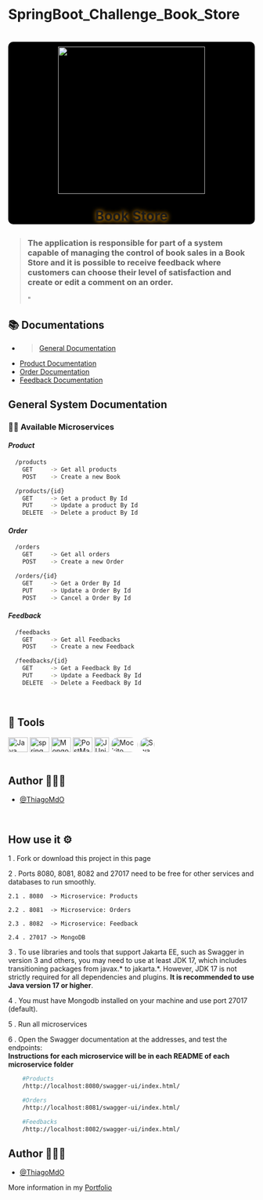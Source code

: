 # SpringBoot_Challenge_Book_Store

<h1 align="center" style="text-align: center; background-color: #000; border-radius: 10px">  
    <img src = "https://github.com/ThiagoMdO/SpringBoot_Challenge_Book_Store/assets/128644651/e6beeb04-dc84-4d21-9645-ee86d08e8874" style="margin-top: 10px; height: 300px; width: 300px ">
    <p style="text-shadow : 1px 1px 10px orange">Book Store</p>
</h1>

> ### The application is responsible for part of a system capable of managing the control of book sales in a Book Store and it is possible to receive feedback where customers can choose their level of satisfaction and create or edit a comment on an order.
>"
## 📚 Documentations

- >[General Documentation](https://github.com/ThiagoMdO/SpringBoot_Challenge_Book_Store)
- [Product Documentation](https://github.com/ThiagoMdO/SpringBoot_Challenge_Book_Store/tree/main/ms-products)
- [Order Documentation](https://github.com/ThiagoMdO/SpringBoot_Challenge_Book_Store/tree/main/ms-orders)
- [Feedback Documentation](https://github.com/ThiagoMdO/SpringBoot_Challenge_Book_Store/tree/main/ms-feedback)

## General System Documentation

### 👨‍🍳 Available Microservices

#### *Product*

```bash
  /products
    GET     -> Get all products
    POST    -> Create a new Book

  /products/{id}
    GET     -> Get a product By Id
    PUT     -> Update a product By Id
    DELETE  -> Delete a product By Id 
```

#### *Order*
```bash
  /orders
    GET     -> Get all orders
    POST    -> Create a new Order

  /orders/{id}
    GET     -> Get a Order By Id
    PUT     -> Update a Order By Id
    POST    -> Cancel a Order By Id 
```
#### *Feedback*

```bash
  /feedbacks
    GET     -> Get all Feedbacks
    POST    -> Create a new Feedback

  /feedbacks/{id}
    GET     -> Get a Feedback By Id
    PUT     -> Update a Feedback By Id
    DELETE  -> Delete a Feedback By Id 
```

<br/>

## 🔨 Tools 
<div display="inline">
    <img align="center" alt="Java" height="30" width="40" src="https://cdn.jsdelivr.net/gh/devicons/devicon/icons/java/java-original.svg" />
    <img align="center" alt="spring" height="30" width="40" src="https://cdn.jsdelivr.net/gh/devicons/devicon/icons/spring/spring-original.svg" />
    <img align="center" alt="Mongo DB" height="30" width="40" src="https://cdn.jsdelivr.net/gh/devicons/devicon/icons/mongodb/mongodb-original.svg" /> 
    <img align="center" alt="PostMan" height="30" width="40" src="https://cdn.jsdelivr.net/gh/devicons/devicon/icons/postman/postman-original.svg" />
    <img align="center" alt="JUnit5" height="30" width="30" src="https://github.com/ThiagoMdO/SpringBoot_Challenge_Book_Store/assets/128644651/9b1a8dc4-f562-4474-8fa0-d19627efe0e7"/>
    <img align="center" alt="Mockito" height="30" width="55"  src="https://encrypted-tbn0.gstatic.com/images?q=tbn:ANd9GcTF5fhM2GwoPeFJAbuCcPFALX_aXaA_PBCDDRyFgLAyEA&s" style="border-radius: 20px"/>
    <img align="center" alt="Swagger" height="30" width="30"  src="https://static-00.iconduck.com/assets.00/swagger-icon-512x512-halz44im.png" style="border-radius: 20px"/>
</div>
<br/>

## Author 🧑🏼‍🎨

- [@ThiagoMdO](https://github.com/ThiagoMdO)

<br/>

 ## How use it ⚙️

 1 . Fork or download this project in this page
 
 2 . Ports 8080, 8081, 8082 and 27017 need to be free for other services and databases to run smoothly.

    2.1 . 8080  -> Microservice: Products 

    2.2 . 8081  -> Microservice: Orders

    2.3 . 8082  -> Microservice: Feedback

    2.4 . 27017 -> MongoDB

3 . To use libraries and tools that support Jakarta EE, such as Swagger in version 3 and others, you may need to use at least JDK 17, which includes transitioning packages from javax.* to jakarta.*. However, JDK 17 is not strictly required for all dependencies and plugins.
**It is recommended to use Java version 17 or higher**.

4 . You must have Mongodb installed on your machine and use port 27017 (default).

5 . Run all microservices

6 . Open the Swagger documentation at the addresses, and test the endpoints:
<br/>
**Instructions for each microservice will be in each README of each microservice folder**
    
```bash
    #Products
    /http://localhost:8080/swagger-ui/index.html/

    #Orders
    /http://localhost:8081/swagger-ui/index.html/

    #Feedbacks
    /http://localhost:8082/swagger-ui/index.html/
```
## Author 🧑🏼‍🎨

- [@ThiagoMdO](https://github.com/ThiagoMdO)

More information in my [Portfolio](https://thiagomdo.github.io/Site_Portfolio/)
